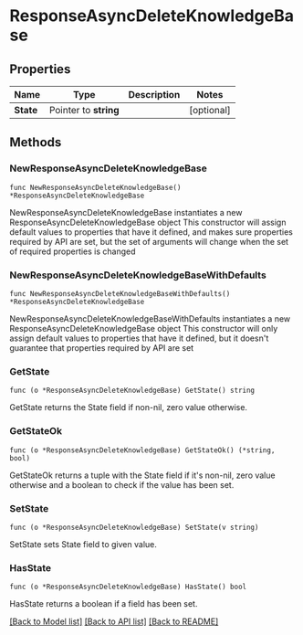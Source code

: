 # ResponseAsyncDeleteKnowledgeBase

## Properties

Name | Type | Description | Notes
------------ | ------------- | ------------- | -------------
**State** | Pointer to **string** |  | [optional] 

## Methods

### NewResponseAsyncDeleteKnowledgeBase

`func NewResponseAsyncDeleteKnowledgeBase() *ResponseAsyncDeleteKnowledgeBase`

NewResponseAsyncDeleteKnowledgeBase instantiates a new ResponseAsyncDeleteKnowledgeBase object
This constructor will assign default values to properties that have it defined,
and makes sure properties required by API are set, but the set of arguments
will change when the set of required properties is changed

### NewResponseAsyncDeleteKnowledgeBaseWithDefaults

`func NewResponseAsyncDeleteKnowledgeBaseWithDefaults() *ResponseAsyncDeleteKnowledgeBase`

NewResponseAsyncDeleteKnowledgeBaseWithDefaults instantiates a new ResponseAsyncDeleteKnowledgeBase object
This constructor will only assign default values to properties that have it defined,
but it doesn't guarantee that properties required by API are set

### GetState

`func (o *ResponseAsyncDeleteKnowledgeBase) GetState() string`

GetState returns the State field if non-nil, zero value otherwise.

### GetStateOk

`func (o *ResponseAsyncDeleteKnowledgeBase) GetStateOk() (*string, bool)`

GetStateOk returns a tuple with the State field if it's non-nil, zero value otherwise
and a boolean to check if the value has been set.

### SetState

`func (o *ResponseAsyncDeleteKnowledgeBase) SetState(v string)`

SetState sets State field to given value.

### HasState

`func (o *ResponseAsyncDeleteKnowledgeBase) HasState() bool`

HasState returns a boolean if a field has been set.


[[Back to Model list]](../README.md#documentation-for-models) [[Back to API list]](../README.md#documentation-for-api-endpoints) [[Back to README]](../README.md)



